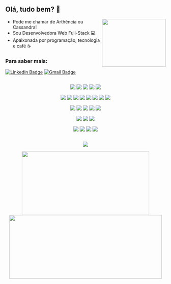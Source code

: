 ## Olá, tudo bem? 👋

<img src="https://cdn.dribbble.com/users/1428359/screenshots/4789906/girl_hi_800x600.gif" align="right" width="200px" height="150px">

  - Pode me chamar de Arthência ou Cassandra!
  - Sou Desenvolvedora Web Full-Stack 💻
  - Apaixonada por programação, tecnologia e café  ☕
  
### Para saber mais:
   
[![Linkedin Badge](https://img.shields.io/badge/-Linkedin-blue?style=flat&logo=Linkedin&logoColor=white&link=https://www.linkedin.com/in/arthencia-nascimento)](https://www.linkedin.com/in/arthencia-nascimento)
[![Gmail Badge](https://img.shields.io/badge/-Gmail-D14836?style=flat&logo=gmail&logoColor=white&link=mailto:badivia.f@gmail.com)](mailto:arthenciac@gmail.com)

##

<p align="center">
   <img src="https://img.shields.io/badge/CSS3-1572B6?style=for-the-badge&logo=css3&logoColor=white"/>
   <img src="https://img.shields.io/badge/HTML5-E34F26?style=for-the-badge&logo=html5&logoColor=white"/>
   <img src="https://img.shields.io/badge/JavaScript-323330?style=for-the-badge&logo=javascript&logoColor=F7DF1E"/>
   <img src="https://img.shields.io/badge/React-20232A?style=for-the-badge&logo=react&logoColor=61DAFB"/>
   <img src="https://img.shields.io/badge/styled--components-DB7093?style=for-the-badge&logo=styled-components&logoColor=white"/>
</p>
<p align="center">
   <img src="https://img.shields.io/badge/Node.js-43853D?style=for-the-badge&logo=node.js&logoColor=white"/>
   <img src="https://img.shields.io/badge/TypeScript-007ACC?style=for-the-badge&logo=typescript&logoColor=white"/>
   <img src="https://img.shields.io/badge/Python-14354C?style=for-the-badge&logo=python&logoColor=white"/>
   <img src="https://img.shields.io/badge/Django-092E20?style=for-the-badge&logo=django&logoColor=white"/>
   <img src="https://img.shields.io/badge/PHP-777BB4?style=for-the-badge&logo=php&logoColor=white"/>
   <img src="https://img.shields.io/badge/Laravel-FF2D20?style=for-the-badge&logo=laravel&logoColor=white"/>
   <img src="https://img.shields.io/badge/Java-ED8B00?style=for-the-badge&logo=java&logoColor=white"/>
   <img src="https://img.shields.io/badge/Spring-6DB33F?style=for-the-badge&logo=spring&logoColor=white"/>
</p>
<p align="center">
   <img src="https://img.shields.io/badge/MongoDB-4EA94B?style=for-the-badge&logo=mongodb&logoColor=white"/>
   <img src="https://img.shields.io/badge/PostgreSQL-316192?style=for-the-badge&logo=postgresql&logoColor=white"/>
   <img src="https://img.shields.io/badge/MySQL-00000F?style=for-the-badge&logo=mysql&logoColor=white"/>
   <img src="https://img.shields.io/badge/Prisma-3982CE?style=for-the-badge&logo=Prisma&logoColor=white"/>
   <img src="https://img.shields.io/badge/redis-%23DD0031.svg?&style=for-the-badge&logo=redis&logoColor=white"/>
</p>
<p align="center">
   <img src="https://img.shields.io/badge/Jest-323330?style=for-the-badge&logo=Jest&logoColor=white"/>
   <img src="https://img.shields.io/badge/Amazon_AWS-232F3E?style=for-the-badge&logo=amazon-aws&logoColor=white"/>
   <img src="https://img.shields.io/badge/GitHub_Actions-2088FF?style=for-the-badge&logo=github-actions&logoColor=white"/>
</p>
<p align="center">
   <img src="https://img.shields.io/badge/GIT-E44C30?style=for-the-badge&logo=git&logoColor=white"/>
   <img src="https://img.shields.io/badge/Linux-FCC624?style=for-the-badge&logo=linux&logoColor=black"/>
   <img src="https://img.shields.io/badge/Vercel-000000?style=for-the-badge&logo=vercel&logoColor=white"/>
   <img src="https://img.shields.io/badge/Heroku-430098?style=for-the-badge&logo=heroku&logoColor=white"/>
</p>

##

<p align="center">
  <img src="https://wakatime.com/badge/user/8a106989-76e5-49e0-b449-c4677e60eeff.svg"/>
</p>

<p align="center">
  <img height="200px" width="400px" src="https://github-readme-stats.vercel.app/api/top-langs/?username=cassandra-mn&count_private=true&hide=python&langs_count=10&layout=compact&theme=tokyonight"/>
  <img height="200px" width="480px" src="https://github-readme-stats.vercel.app/api?username=cassandra-mn&count_private=true&theme=tokyonight&layout=compact"/>
</p>
